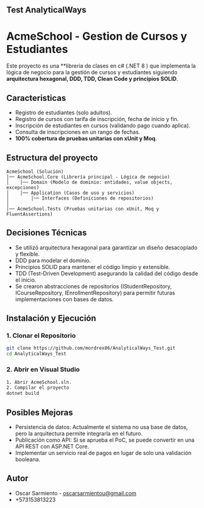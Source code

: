 ﻿## Test AnalyticalWays

# AcmeSchool - Gestion de Cursos y Estudiantes

Este proyecto es una **libreria de clases en c# (.NET 8 ) que implementa la lógica de negocio para la gestión de cursos y estudiantes siguiendo **arquitectura hexagonal, DDD, TDD, Clean Code y principios SOLID**.

## Caracteristicas	
- Registro de estudiantes (solo adultos).
- Registro de cursos con tarifa de inscripción, fecha de inicio y fin.
- Inscripción de estudiantes en cursos (validando pago cuando aplica).
- Consulta de inscripciones en un rango de fechas.
- **100% cobertura de pruebas unitarias con xUnit y Moq**.

## Estructura del proyecto
```plaintext
AcmeSchool (Solución)  
│── AcmeSchool.Core (Librería principal - Lógica de negocio)  
│    │── Domain (Modelo de dominio: entidades, value objects, excepciones)  
│    │── Application (Casos de uso y servicios)  
│        │── Interfaces (Definiciones de repositorios)  
│  
│── AcmeSchool.Tests (Pruebas unitarias con xUnit, Moq y FluentAssertions)  
```

## Decisiones Técnicas
- Se utilizó arquitectura hexagonal para garantizar un diseño desacoplado y flexible.
- DDD para modelar el dominio.
- Principios SOLID para mantener el código limpio y extensible.
- TDD (Test-Driven Development) asegurando la calidad del código desde el inicio.
- Se crearon abstracciones de repositorios (IStudentRepository, ICourseRepository, IEnrollmentRepository) para permitir futuras implementaciones con bases de datos.

## Instalación y Ejecución
### **1. Clonar el Repositorio**
```bash
git clone https://github.com/mordrex86/AnalyticalWays_Test.git
cd AnalyticalWays_Test
```

### **2. Abrir en Visual Studio**
```bash
1. Abrir AcmeSchool.sln.
2. Compilar el proyecto
dotnet build
```

## Posibles Mejoras
- Persistencia de datos: Actualmente el sistema no usa base de datos, pero la arquitectura permite integrarla en el futuro.
- Publicación como API: Si se aprueba el PoC, se puede convertir en una API REST con ASP.NET Core.
- Implementar un servicio real de pagos en lugar de solo una validación booleana.


## Autor
- Oscar Sarmiento - oscarsarmientou@gmail.com
- +573153813223